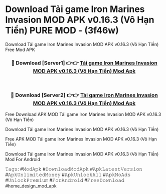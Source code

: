 # Download Tải game Iron Marines Invasion MOD APK v0.16.3 (Vô Hạn Tiền) PURE MOD - (3f46w)
Download Tải game Iron Marines Invasion MOD APK v0.16.3 (Vô Hạn Tiền) Free Mod APK

<div align="center">
<h3>🔴 Download [Server1] 👉👉 <a href="https://apk-comot.site?title=Tải_game_Iron_Marines_Invasion_MOD_APK_v0.16.3_(Vô_Hạn_Tiền)">Tải game Iron Marines Invasion MOD APK v0.16.3 (Vô Hạn Tiền) Mod Apk</a></h3><br>

<h3>🔴 Download [Server2] 👉👉 <a href="https://apk-comot.site?title=Tải_game_Iron_Marines_Invasion_MOD_APK_v0.16.3_(Vô_Hạn_Tiền)">Tải game Iron Marines Invasion MOD APK v0.16.3 (Vô Hạn Tiền) Mod Apk</a></h3>
</div>


Free Download APK MOD Tải game Iron Marines Invasion MOD APK v0.16.3 (Vô Hạn Tiền)

Download Tải game Iron Marines Invasion MOD APK v0.16.3 (Vô Hạn Tiền) 

Free APK MOD Tải game Iron Marines Invasion MOD APK v0.16.3 (Vô Hạn Tiền) 

Download Tải game Iron Marines Invasion MOD APK v0.16.3 (Vô Hạn Tiền) Mod For Android

𝚃𝚊𝚐𝚜: #𝙼𝚘𝚍𝙰𝚙𝚔 #𝙳𝚘𝚠𝚗𝚕𝚘𝚊𝚍𝙼𝚘𝚍𝙰𝚙𝚔 #𝙰𝚙𝚔𝙻𝚊𝚝𝚎𝚜𝚝𝚅𝚎𝚛𝚜𝚒𝚘𝚗 #𝙰𝚙𝚔𝚄𝚗𝚕𝚒𝚖𝚒𝚝𝚎𝚍𝙼𝚘𝚗𝚎𝚢 #𝙰𝚙𝚔𝚄𝚗𝚕𝚘𝚌𝚔𝙰𝚕𝚕 #𝙰𝚙𝚔𝙽𝚘𝙰𝚍𝚜 #𝚄𝚗𝚕𝚘𝚌𝚔𝙿𝚛𝚎𝚖𝚒𝚞𝚖 #𝙵𝚘𝚛𝙰𝚗𝚍𝚛𝚘𝚒𝚍 #𝙵𝚛𝚎𝚎𝙳𝚘𝚠𝚗𝚕𝚘𝚊𝚍 #home_design_mod_apk